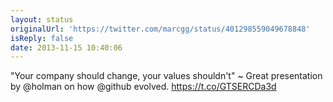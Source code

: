 ```yaml
---
layout: status
originalUrl: 'https://twitter.com/marcgg/status/401298559049678848'
isReply: false
date: 2013-11-15 10:40:06
---
```


"Your company should change, your values shouldn't" ~ Great presentation by @holman on how @github evolved. https://t.co/GTSERCDa3d
